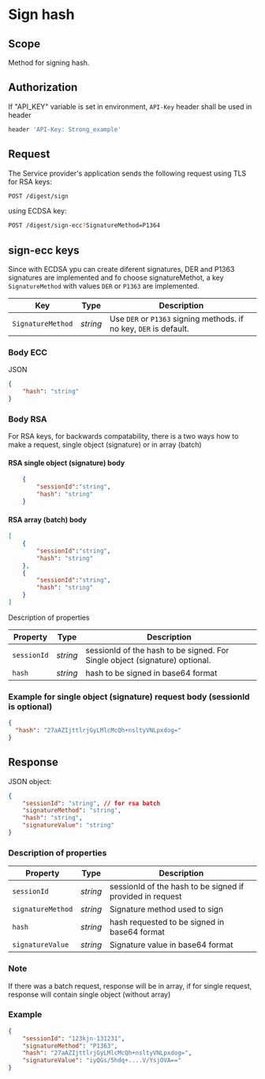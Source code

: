 # Sign hash

## **Scope**

Method for signing hash.

## **Authorization**

If "API_KEY" variable is set in environment, `API-Key` header shall be used in header

```sh
header 'API-Key: Strong_example'
```

## **Request**

The Service provider's application sends the following request using TLS for RSA keys:

```sh
POST /digest/sign
```

using ECDSA key:

```sh
POST /digest/sign-ecc?SignatureMethod=P1364
```

## sign-ecc keys

Since with ECDSA ypu can create diferent signatures, DER and P1363 signatures are implemented and fo choose signatureMethot, a key `SignatureMethod` with values `DER`  or `P1363` are implemented.

|**Key**|**Type**|**Description**|
| --- | --- | --- |
| `SignatureMethod` | *string* | Use `DER`  or `P1363` signing methods. if no key, `DER`  is default. |

### **Body** ECC

JSON

```json
{
    "hash": "string"
}
```

### **Body** RSA 

For RSA keys, for backwards compatability, there is a two ways how to make a request, single object (signature) or in array (batch)

#### RSA single object (signature) body

```json
    {
        "sessionId":"string",
        "hash": "string"
    }
```

#### RSA array (batch) body

```json
[
    {
        "sessionId":"string",
        "hash": "string"
    },
    {
        "sessionId":"string",
        "hash": "string"
    }
]
```

Description of properties

|**Property**|**Type**|**Description**|
| --- | --- | --- |
| `sessionId` | *string* | sessionId of the hash to be signed. For Single object (signature) optional. |
| `hash` | *string* | hash to be signed in base64 format |

### Example for single object (signature) request body (sessionId is optional)

```json
{
  "hash": "27aAZIjttlrjGyLMlcMcQh+nsltyVNLpxdog="
}
```

## Response

JSON object:

```json
{
    "sessionId": "string", // for rsa batch
    "signatureMethod": "string",
    "hash": "string",
    "signatureValue": "string"
}
```

### Description of properties

|**Property**|**Type**|**Description**|
| --- | --- | --- |
| `sessionId` | *string* | sessionId of the hash to be signed if provided in request |
| `signatureMethod`  | *string* | Signature method used to sign|
| `hash`  | *string* | hash requested to be signed in base64 format|
| `signatureValue` | *string* | Signature value in base64 format |

### Note

If there was a batch request, response will be in array, if for single request, response will contain single object (without array)

### Example

```json
{
    "sessionId": "123kjn-131231",
    "signatureMethod": "P1363",
    "hash": "27aAZIjttlrjGyLMlcMcQh+nsltyVNLpxdog=",
    "signatureValue": "iyQGs/5hdq+....V/YsjOVA=="
}
```
